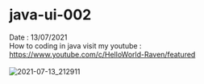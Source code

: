 # java-ui-002
Date : 13/07/2021<br/>
How to coding in java
visit my youtube : https://www.youtube.com/c/HelloWorld-Raven/featured
<br/><br/>
![2021-07-13_212911](https://user-images.githubusercontent.com/58245926/125475637-0b55e3d8-3887-4b70-9e00-e739264b074c.png)
